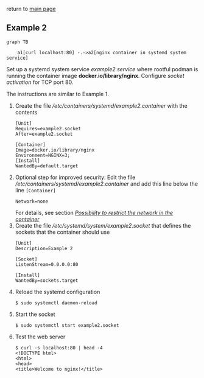 return to [main page](../..)

## Example 2

``` mermaid
graph TB

    a1[curl localhost:80] -.->a2[nginx container in systemd system service]

```

Set up a systemd system service _example2.service_ where rootful podman is running the container image  __docker.io/library/nginx__.
Configure _socket activation_ for TCP port 80.

The instructions are similar to Example 1.

1. Create the file _/etc/containers/systemd/example2.container_ with the contents
   ```
   [Unit]
   Requires=example2.socket
   After=example2.socket

   [Container]
   Image=docker.io/library/nginx
   Environment=NGINX=3;
   [Install]
   WantedBy=default.target
   ```
2. Optional step for improved security: Edit the file _/etc/containers/systemd/example2.container_
   and add this line below the line `[Container]`
   ```
   Network=none
   ```
   For details, see section [_Possibility to restrict the network in the container_](#possibility-to-restrict-the-network-in-the-container)
3. Create the file _/etc/systemd/system/example2.socket_ that defines the sockets that the container should use
   ```
   [Unit]
   Description=Example 2

   [Socket]
   ListenStream=0.0.0.0:80

   [Install]
   WantedBy=sockets.target
   ```
4. Reload the systemd configuration
   ```
   $ sudo systemctl daemon-reload
   ```
5. Start the socket
   ```
   $ sudo systemctl start example2.socket
   ```
6. Test the web server
   ```
   $ curl -s localhost:80 | head -4
   <!DOCTYPE html>
   <html>
   <head>
   <title>Welcome to nginx!</title>
   ```
